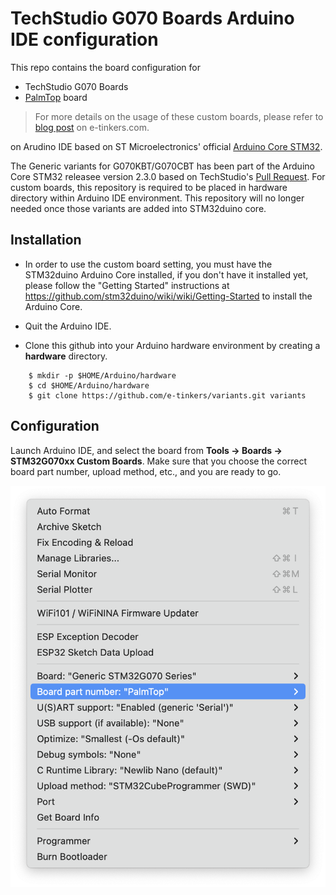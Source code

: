 # TechStudio G070 Boards Arduino IDE configuration

This repo contains the board configuration for 
 * TechStudio G070 Boards
 * [PalmTop](https://www.e-tinkers.com/2023/06/build-a-palmtop-handheld-with-stm32g070/) board 

> For more details on the usage of these custom boards, please refer to [blog 
post](https://www.e-tinkers.com/2023/06/build-a-palmtop-handheld-with-stm32g070-part-1/) on 
e-tinkers.com.

on Arudino IDE based on ST Microelectronics' official [Arduino Core STM32](https://github.com/stm32duino/Arduino_Core_STM32).

The Generic variants for G070KBT/G070CBT has been part of the Arduino Core STM32 releasee version 2.3.0 based on TechStudio's [Pull Request](https://github.com/stm32duino/Arduino_Core_STM32/pull/1638).  For custom boards, this repository is required to be placed in hardware directory within Arduino IDE environment. This repository will no longer needed once those variants are added into STM32duino core.

## Installation

- In order to use the custom board setting, you must have the STM32duino Arduino Core installed, if you don't have it installed yet, please follow the "Getting Started" instructions at https://github.com/stm32duino/wiki/wiki/Getting-Started to install the Arduino Core.

- Quit the Arduino IDE.

- Clone this github into your Arduino hardware environment by creating a **hardware** directory.

```
    $ mkdir -p $HOME/Arduino/hardware
    $ cd $HOME/Arduino/hardware
    $ git clone https://github.com/e-tinkers/variants.git variants
```

## Configuration

Launch Arduino IDE, and select the board from **Tools -> Boards -> STM32G070xx Custom Boards**. Make sure that you choose the correct board part number, upload method, etc., and you are ready to go.

![Arduino IDE Board Configuration](board_configuration.png)

